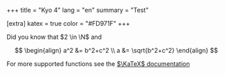 +++
title = "Kyo 4"
lang = "en"
summary = "Test"

[extra]
katex = true
color = "#FD971F"
+++

Did you know that $2 \in \N$ and

$$
\begin{align}
   a^2 &= b^2+c^2 \\
   a   &= \sqrt{b^2+c^2}
\end{align}
$$

For more supported functions see the [$\KaTeX$ documentation](https://katex.org/docs/supported.html)

